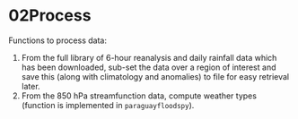 # 02Process

Functions to process data:

1. From the full library of 6-hour reanalysis and daily rainfall data which has been downloaded, sub-set the data over a region of interest and save this (along with climatology and anomalies) to file for easy retrieval later. 
2. From the 850 hPa streamfunction data, compute weather types (function is implemented in `paraguayfloodspy`).